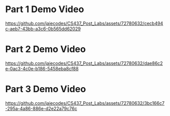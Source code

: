 # Part 1 Demo Video


https://github.com/jaiecodes/CS437_Post_Labs/assets/72780632/cecb494c-aeb7-43bb-a3c6-0b565dd62029


# Part 2 Demo Video



https://github.com/jaiecodes/CS437_Post_Labs/assets/72780632/dae86c2e-0ac3-4c0e-b186-5458eba8cf88





# Part 3 Demo Video

https://github.com/jaiecodes/CS437_Post_Labs/assets/72780632/3bc166c7-295a-4a86-886e-d2e22a79c76c
